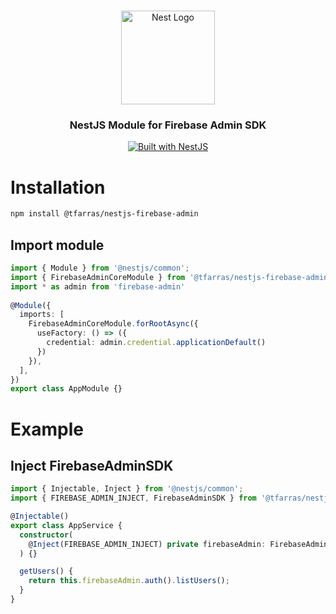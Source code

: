 <h1 align="center"></h1>

<div align="center">
  <a href="http://nestjs.com/" target="_blank">
    <img src="https://nestjs.com/img/logo_text.svg" width="150" alt="Nest Logo" />
  </a>
</div>

<h3 align="center">NestJS Module for Firebase Admin SDK</h3>

<div align="center">
  <a href="https://nestjs.com" target="_blank">
    <img src="https://img.shields.io/badge/built%20with-NestJs-red.svg" alt="Built with NestJS">
  </a>
</div>

# Installation

```bash
npm install @tfarras/nestjs-firebase-admin
```

## Import module

```typescript
import { Module } from '@nestjs/common';
import { FirebaseAdminCoreModule } from '@tfarras/nestjs-firebase-admin'
import * as admin from 'firebase-admin'
 
@Module({
  imports: [
    FirebaseAdminCoreModule.forRootAsync({
      useFactory: () => ({
        credential: admin.credential.applicationDefault()
      })
    }),
  ],
})
export class AppModule {}
```

# Example

## Inject FirebaseAdminSDK

```typescript
import { Injectable, Inject } from '@nestjs/common';
import { FIREBASE_ADMIN_INJECT, FirebaseAdminSDK } from '@tfarras/nestjs-firebase-admin';

@Injectable()
export class AppService {
  constructor(
    @Inject(FIREBASE_ADMIN_INJECT) private firebaseAdmin: FirebaseAdminSDK,
  ) {}

  getUsers() {
    return this.firebaseAdmin.auth().listUsers();
  }
}
```
